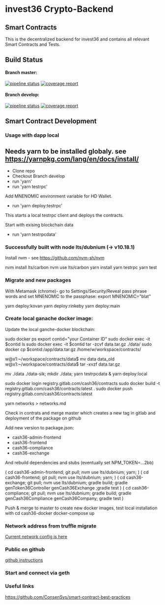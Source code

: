 # invest36 Crypto-Backend
## Smart Contracts

This is the decentralized backend for invest36 and contains all relevant Smart Contracts and Tests.

## Build Status
#### Branch master:
[![pipeline status](https://gitlab.com/invest36/contracts/badges/master/pipeline.svg)](https://gitlab.com/invest36/contracts/commits/master) [![coverage report](https://gitlab.com/invest36/contracts/badges/master/coverage.svg)](https://gitlab.com/invest36/contracts/commits/master)

#### Branch develop:
[![pipeline status](https://gitlab.com/invest36/contracts/badges/develop/pipeline.svg)](https://gitlab.com/invest36/contracts/commits/develop) [![coverage report](https://gitlab.com/invest36/contracts/badges/develop/coverage.svg)](https://gitlab.com/invest36/contracts/commits/develop)

## Smart Contract Development

### Usage with dapp local

Needs yarn to be installed globaly.
see https://yarnpkg.com/lang/en/docs/install/
---
- Clone repo
- Checkout Branch develop
- run 'yarn'
- run 'yarn testrpc'

Add MNENOMIC environment variable for HD Wallet. 
- run 'yarn deploy:testrpc'

This starts a local testrpc client and deploys the contracts.

Start with exising blockchain data 
- run 'yarn testrpcdata'

### Successfully built with node  lts/dubnium (-> v10.18.1)

Install nvm - see https://github.com/nvm-sh/nvm

nvm install lts/carbon 
nvm use lts/carbon
yarn install
yarn testrpc
yarn test

### Migrate and new packages

With Metamask (chrome)- go to Settings/Security/Reveal pass phrase words and set MNENOMIC to the passphase:
export MNENOMIC="blat"

yarn deploy:kovan
yarn deploy:rinkeby
yarn deploy:main


### Create local ganache docker image:

Update the local ganche-docker blockchain: 

sudo docker ps
export contid="your Container ID"
sudo docker exec -it $contid ls
sudo docker exec -it $contid tar -zcvf data.tar.gz   ./data/
sudo docker cp $contid:/app/data.tar.gz /home/w/workspace/contracts/

w@x1:~/workspace/contracts/data$ mv data data_old
w@x1:~/workspace/contracts/data$ tar -xvzf data.tar.gz 

mv ./data ./data-sik; mkdir ./data; 
yarn testrpcdata &
yarn deploy:local

sudo docker login registry.gitlab.com/cash36/contracts
sudo docker build -t  registry.gitlab.com/cash36/contracts:latest .
sudo docker push registry.gitlab.com/cash36/contracts:latest

yarn networks > networks.md

Check in contrats and merge master which creates a new tag in gitlab and 
deployment of the package on github

Add new version to package.json: 
- cash36-admin-frontend
- cash36-frontend
- cash36-compliance
- cash36-exchange

And rebuild dependencies and stubs (eventually set NPM_TOKEN=...2bb)

( cd cash36-admin-frontend; git pull; nvm use lts/dubnium; yarn; ) 
( cd cash36-frontend; git pull; nvm use lts/dubnium; yarn; ) 
( cd cash36-exchange; git pull; nvm use lts/dubnium; gradle build; gradle genToken36Controller genCash36Exchange ;gradle test ) 
( cd cash36-compliance; git pull; nvm use lts/dubnium; gradle build; gradle genCash36Compliance genCash36Company; gradle test ) 

Push & merge to master to create new docker images, test local installation with 
cd cash36-docker
docker-compose up



### Network address from truffle migrate

[Current network config is here ](network.md)


### Public on github
[github instructions ](publichgithub.md)

### Start and connect via geth


### Useful links
https://github.com/ConsenSys/smart-contract-best-practices
